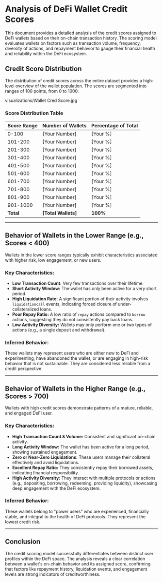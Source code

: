 # Analysis of DeFi Wallet Credit Scores

This document provides a detailed analysis of the credit scores assigned to DeFi wallets based on their on-chain transaction history. The scoring model evaluates wallets on factors such as transaction volume, frequency, diversity of actions, and repayment behavior to gauge their financial health and reliability within the DeFi ecosystem.

## Credit Score Distribution

The distribution of credit scores across the entire dataset provides a high-level overview of the wallet population. The scores are segmented into ranges of 100 points, from 0 to 1000.

visualizations/Wallet Cred Score.jpg

### Score Distribution Table

| Score Range     | Number of Wallets | Percentage of Total |
|-----------------|-------------------|---------------------|
| 0-100           | [Your Number]     | [Your %]            |
| 101-200         | [Your Number]     | [Your %]            |
| 201-300         | [Your Number]     | [Your %]            |
| 301-400         | [Your Number]     | [Your %]            |
| 401-500         | [Your Number]     | [Your %]            |
| 501-600         | [Your Number]     | [Your %]            |
| 601-700         | [Your Number]     | [Your %]            |
| 701-800         | [Your Number]     | [Your %]            |
| 801-900         | [Your Number]     | [Your %]            |
| 901-1000        | [Your Number]     | [Your %]            |
| **Total**       | **[Total Wallets]** | **100%**            |

---

## Behavior of Wallets in the Lower Range (e.g., Scores < 400)

Wallets in the lower score ranges typically exhibit characteristics associated with higher risk, low engagement, or new users.

### **Key Characteristics:**
*   **Low Transaction Count:** Very few transactions over their lifetime.
*   **Short Activity Window:** The wallet has only been active for a very short period.
*   **High Liquidation Rate:** A significant portion of their activity involves `liquidationcall` events, indicating forced closure of under-collateralized loans.
*   **Poor Repay Ratio:** A low ratio of `repay` actions compared to `borrow` actions, suggesting they do not consistently pay back loans.
*   **Low Activity Diversity:** Wallets may only perform one or two types of actions (e.g., a single deposit and withdrawal).

### **Inferred Behavior:**
These wallets may represent users who are either new to DeFi and experimenting, have abandoned the wallet, or are engaging in high-risk behavior that is not sustainable. They are considered less reliable from a credit perspective.

---

## Behavior of Wallets in the Higher Range (e.g., Scores > 700)

Wallets with high credit scores demonstrate patterns of a mature, reliable, and engaged DeFi user.

### **Key Characteristics:**
*   **High Transaction Count & Volume:** Consistent and significant on-chain activity.
*   **Long Activity Window:** The wallet has been active for a long period, showing sustained engagement.
*   **Zero or Near-Zero Liquidations:** These users manage their collateral effectively and avoid liquidations.
*   **Excellent Repay Ratio:** They consistently repay their borrowed assets, indicating financial responsibility.
*   **High Activity Diversity:** They interact with multiple protocols or actions (e.g., depositing, borrowing, redeeming, providing liquidity), showcasing deep engagement with the DeFi ecosystem.

### **Inferred Behavior:**
These wallets belong to "power users" who are experienced, financially stable, and integral to the health of DeFi protocols. They represent the lowest credit risk.

---

## Conclusion

The credit scoring model successfully differentiates between distinct user profiles within the DeFi space. The analysis reveals a clear correlation between a wallet's on-chain behavior and its assigned score, confirming that factors like repayment history, liquidation events, and engagement levels are strong indicators of creditworthiness.
